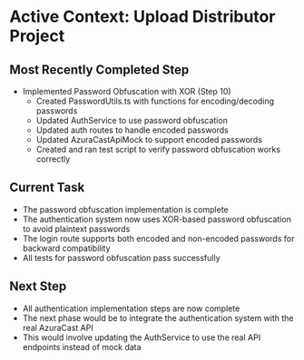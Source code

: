 # Active Context: Upload Distributor Project

## Most Recently Completed Step
- Implemented Password Obfuscation with XOR (Step 10)
  - Created PasswordUtils.ts with functions for encoding/decoding passwords
  - Updated AuthService to use password obfuscation
  - Updated auth routes to handle encoded passwords
  - Updated AzuraCastApiMock to support encoded passwords
  - Created and ran test script to verify password obfuscation works correctly

## Current Task
- The password obfuscation implementation is complete
- The authentication system now uses XOR-based password obfuscation to avoid plaintext passwords
- The login route supports both encoded and non-encoded passwords for backward compatibility
- All tests for password obfuscation pass successfully

## Next Step
- All authentication implementation steps are now complete
- The next phase would be to integrate the authentication system with the real AzuraCast API
- This would involve updating the AuthService to use the real API endpoints instead of mock data
